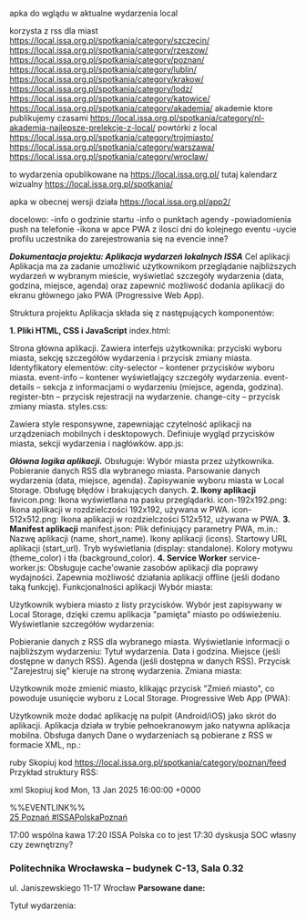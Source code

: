 apka do wglądu w aktualne wydarzenia local

korzysta z rss dla miast
https://local.issa.org.pl/spotkania/category/szczecin/
https://local.issa.org.pl/spotkania/category/rzeszow/
https://local.issa.org.pl/spotkania/category/poznan/
https://local.issa.org.pl/spotkania/category/lublin/
https://local.issa.org.pl/spotkania/category/krakow/
https://local.issa.org.pl/spotkania/category/lodz/
https://local.issa.org.pl/spotkania/category/katowice/
https://local.issa.org.pl/spotkania/category/akademia/ akademie ktore publikujemy czasami
https://local.issa.org.pl/spotkania/category/nl-akademia-najlepsze-prelekcje-z-local/ powtórki z local
https://local.issa.org.pl/spotkania/category/trojmiasto/
https://local.issa.org.pl/spotkania/category/warszawa/
https://local.issa.org.pl/spotkania/category/wroclaw/


to wydarzenia opublikowane na https://local.issa.org.pl/
tutaj kalendarz wizualny https://local.issa.org.pl/spotkania/


apka w obecnej wersji działa https://local.issa.org.pl/app2/

docelowo:
-info o godzinie startu
-info o punktach agendy
-powiadomienia push na telefonie
-ikona w apce PWA z ilosci dni do kolejnego eventu
-uycie profilu uczestnika do zarejestrowania się na evencie
inne?



***Dokumentacja projektu: Aplikacja wydarzeń lokalnych ISSA***
Cel aplikacji
Aplikacja ma za zadanie umożliwić użytkownikom przeglądanie najbliższych wydarzeń w wybranym mieście, wyświetlać szczegóły wydarzenia (data, godzina, miejsce, agenda) oraz zapewnić możliwość dodania aplikacji do ekranu głównego jako PWA (Progressive Web App).

Struktura projektu
Aplikacja składa się z następujących komponentów:

**1. Pliki HTML, CSS i JavaScript**
index.html:

Strona główna aplikacji.
Zawiera interfejs użytkownika: przyciski wyboru miasta, sekcję szczegółów wydarzenia i przycisk zmiany miasta.
Identyfikatory elementów:
city-selector – kontener przycisków wyboru miasta.
event-info – kontener wyświetlający szczegóły wydarzenia.
event-details – sekcja z informacjami o wydarzeniu (miejsce, agenda, godzina).
register-btn – przycisk rejestracji na wydarzenie.
change-city – przycisk zmiany miasta.
styles.css:

Zawiera style responsywne, zapewniając czytelność aplikacji na urządzeniach mobilnych i desktopowych.
Definiuje wygląd przycisków miasta, sekcji wydarzenia i nagłówków.
app.js:

***Główna logika aplikacji.***
Obsługuje:
Wybór miasta przez użytkownika.
Pobieranie danych RSS dla wybranego miasta.
Parsowanie danych wydarzenia (data, miejsce, agenda).
Zapisywanie wyboru miasta w Local Storage.
Obsługę błędów i brakujących danych.
**2. Ikony aplikacji**
favicon.png: Ikona wyświetlana na pasku przeglądarki.
icon-192x192.png: Ikona aplikacji w rozdzielczości 192x192, używana w PWA.
icon-512x512.png: Ikona aplikacji w rozdzielczości 512x512, używana w PWA.
**3. Manifest aplikacji**
manifest.json:
Plik definiujący parametry PWA, m.in.:
Nazwę aplikacji (name, short_name).
Ikony aplikacji (icons).
Startowy URL aplikacji (start_url).
Tryb wyświetlania (display: standalone).
Kolory motywu (theme_color) i tła (background_color).
**4. Service Worker**
service-worker.js:
Obsługuje cache'owanie zasobów aplikacji dla poprawy wydajności.
Zapewnia możliwość działania aplikacji offline (jeśli dodano taką funkcję).
Funkcjonalności aplikacji
Wybór miasta:

Użytkownik wybiera miasto z listy przycisków.
Wybór jest zapisywany w Local Storage, dzięki czemu aplikacja "pamięta" miasto po odświeżeniu.
Wyświetlanie szczegółów wydarzenia:

Pobieranie danych z RSS dla wybranego miasta.
Wyświetlanie informacji o najbliższym wydarzeniu:
Tytuł wydarzenia.
Data i godzina.
Miejsce (jeśli dostępne w danych RSS).
Agenda (jeśli dostępna w danych RSS).
Przycisk "Zarejestruj się" kieruje na stronę wydarzenia.
Zmiana miasta:

Użytkownik może zmienić miasto, klikając przycisk "Zmień miasto", co powoduje usunięcie wyboru z Local Storage.
Progressive Web App (PWA):

Użytkownik może dodać aplikację na pulpit (Android/iOS) jako skrót do aplikacji.
Aplikacja działa w trybie pełnoekranowym jako natywna aplikacja mobilna.
Obsługa danych
Dane o wydarzeniach są pobierane z RSS w formacie XML, np.:

ruby
Skopiuj kod
https://local.issa.org.pl/spotkania/category/poznan/feed
Przykład struktury RSS:

xml
Skopiuj kod
<item>
    <title>25 Poznań #ISSAPolskaPoznań</title>
    <pubDate>Mon, 13 Jan 2025 16:00:00 +0000</pubDate>
    <description>
        <p>%%EVENTLINK%%<br />
        <a href="https://local.issa.org.pl/event/25-poznan-issapolskapoznan/">25 Poznań #ISSAPolskaPoznań</a></p>
        <p>17:00 wspólna kawa 17:20 ISSA Polska co to jest 17:30 dyskusja SOC własny czy zewnętrzny?</p>
        <div class="tribe-block__venue__name">
            <h3>Politechnika Wrocławska – budynek C-13, Sala 0.32</h3>
        </div>
        <span class="tribe-street-address">ul. Janiszewskiego 11-17</span>
        <span class="tribe-locality">Wrocław</span>
    </description>
</item>
**Parsowane dane:**

Tytuł wydarzenia: <title>
Data i godzina: <pubDate>
Miejsce: Wewnątrz <description>, np. .tribe-block__venue__name.
Agenda: Drugi paragraf <p> w <description>.
Obsługa błędów
Brakujące dane w RSS:
Wyświetlany jest komunikat "Brak danych o miejscu" lub "Brak opisu wydarzenia".
Problemy z Local Storage:
Obsługa błędów w przypadku braku dostępu do Local Storage (np. w trybie incognito).
Instrukcje dla deweloperów
Konfiguracja serwera:

Upewnij się, że pliki aplikacji są umieszczone w katalogu z dostępem HTTPS.
Zainstaluj pliki ikon (favicon.png, icon-192x192.png, icon-512x512.png) w katalogu aplikacji.
**-brak plików obecnie**
Modyfikacja miast:

Lista miast znajduje się w obiekcie cities w pliku app.js.
Dodaj nowe miasto, wpisując odpowiedni URL RSS.
Testowanie aplikacji:

Sprawdź działanie PWA w przeglądarkach (Chrome, Safari).
Przetestuj, czy dane z RSS są poprawnie pobierane i wyświetlane.
Debugowanie:

**Użyj console.log w kodzie, aby monitorować:**
Zawartość description w RSS.
Wynik parsowania miejsca i agendy.
Problemy z Local Storage.
Przykład wdrożenia
Lokalizacja aplikacji: https://local.issa.org.pl/app2/
Manifest: https://local.issa.org.pl/app2/manifest.json
Możliwości rozwoju
Dodanie obsługi wielu wydarzeń (np. lista najbliższych 3 wydarzeń).
Funkcja powiadomień push.
Tryb offline z cache'owaniem danych RSS.
